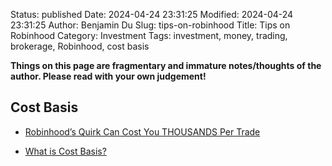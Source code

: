 Status: published
Date: 2024-04-24 23:31:25
Modified: 2024-04-24 23:31:25
Author: Benjamin Du
Slug: tips-on-robinhood
Title: Tips on Robinhood
Category: Investment
Tags: investment, money, trading, brokerage, Robinhood, cost basis

**Things on this page are fragmentary and immature notes/thoughts of the author. Please read with your own judgement!**

## Cost Basis


- [Robinhood’s Quirk Can Cost You THOUSANDS Per Trade](https://medium.datadriveninvestor.com/robinhoods-quirk-can-cost-you-thousands-per-trade-22f01de218d5)

- [What is Cost Basis?](https://learn.robinhood.com/articles/7rYCM37H8Pji1sn4XceTfI/what-is-cost-basis/)



